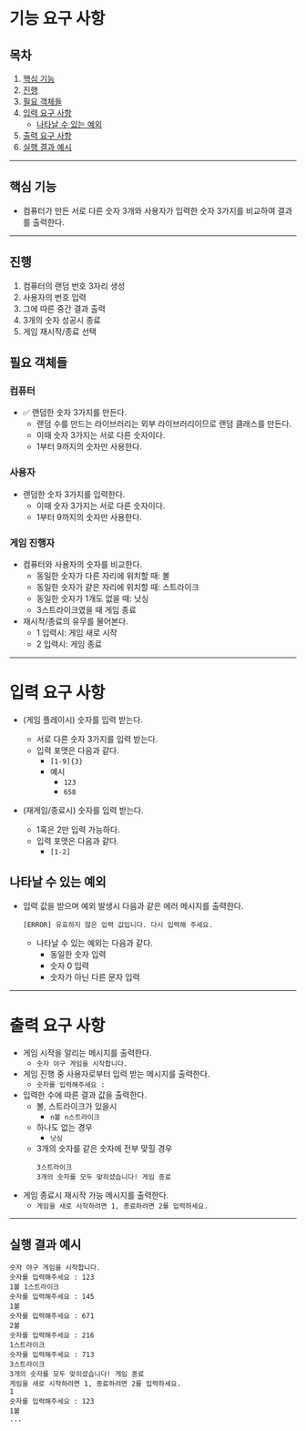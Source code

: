 # 기능 요구 사항
## 목차

1. [핵심 기능](#핵심-기능)
2. [진행](#진행)
3. [필요 객체들](#필요-객체들)
4. [입력 요구 사항](#입력-요구-사항)
    - [나타날 수 있는 예외](#나타날-수-있는-예외)
5. [출력 요구 사항](#출력-요구-사항)
6. [실행 결과 예시](#실행-결과-예시)

---

## 핵심 기능

- 컴퓨터가 만든 서로 다른 숫자 3개와 사용자가 입력한 숫자 3가지를 비교하여 결과를 출력한다.


---

## 진행

1. 컴퓨터의 랜덤 번호 3자리 생성
2. 사용자의 번호 입력
3. 그에 따른 중간 결과 출력
4. 3개의 숫자 성공시 종료
5. 게임 재시작/종료 선택


## 필요 객체들

### 컴퓨터

- ✅ 랜덤한 숫자 3가지를 만든다.
  - 랜덤 수를 만드는 라이브러리는 외부 라이브러리이므로 랜덤 클래스를 만든다.
  - 이때 숫자 3가지는 서로 다른 숫자이다.
  - 1부터 9까지의 숫자만 사용한다.


### 사용자

- 랜덤한 숫자 3가지를 입력한다.
  - 이때 숫자 3가지는 서로 다른 숫자이다.
  - 1부터 9까지의 숫자만 사용한다.

### 게임 진행자

- 컴퓨터와 사용자의 숫자를 비교한다.
  - 동일한 숫자가 다른 자리에 위치할 때: 볼
  - 동일한 숫자가 같은 자리에 위치할 때: 스트라이크
  - 동일한 숫자가 1개도 없을 때: 낫싱
  - 3스트라이크였을 때 게임 종료
- 재시작/종료의 유무를 물어본다.
  - 1 입력시: 게임 새로 시작
  - 2 입력시: 게임 종료

---

# 입력 요구 사항

- (게임 플레이시) 숫자를 입력 받는다.
  - 서로 다른 숫자 3가지를 입력 받는다.
  - 입력 포맷은 다음과 같다.
    - ```[1-9]{3}```
    - 예시
      - ```123```
      - ```658```
  
- (재게임/종료시) 숫자를 입력 받는다.
  - 1혹은 2만 입력 가능하다.
  - 입력 포맷은 다음과 같다.
    - ```[1-2]```

## 나타날 수 있는 예외

- 입력 값을 받으며 예외 발생시 다음과 같은 에러 메시지를 출력한다.

   ```[ERROR] 유효하지 않은 입력 값입니다. 다시 입력해 주세요.```
    - 나타날 수 있는 예외는 다음과 같다.
      - 동일한 숫자 입력
      - 숫자 0 입력
      - 숫자가 아닌 다른 문자 입력

---

# 출력 요구 사항

- 게임 시작을 알리는 메시지를 출력한다.
  - ```숫자 야구 게임을 시작합니다.```
- 게임 진행 중 사용자로부터 입력 받는 메시지를 출력한다.
  - ```숫자를 입력해주세요 : ```
- 입력한 수에 따른 결과 값을 출력한다.
  - 볼, 스트라이크가 있을시
    - ```n볼 n스트라이크```
  - 하나도 없는 경우
    - ```낫싱```
  - 3개의 숫자를 같은 숫자에 전부 맞힐 경우
    ```
    3스트라이크
    3개의 숫자를 모두 맞히셨습니다! 게임 종료
    ```
- 게임 종료시 재시작 가능 메시지를 출력한다.
  - ```게임을 새로 시작하려면 1, 종료하려면 2를 입력하세요.```

---

## 실행 결과 예시
```
숫자 야구 게임을 시작합니다.
숫자를 입력해주세요 : 123
1볼 1스트라이크
숫자를 입력해주세요 : 145
1볼
숫자를 입력해주세요 : 671
2볼
숫자를 입력해주세요 : 216
1스트라이크
숫자를 입력해주세요 : 713
3스트라이크
3개의 숫자를 모두 맞히셨습니다! 게임 종료
게임을 새로 시작하려면 1, 종료하려면 2를 입력하세요.
1
숫자를 입력해주세요 : 123
1볼
...
```